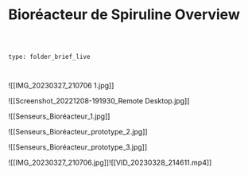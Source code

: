 # Bioréacteur de Spiruline Overview

 

```ccard

type: folder_brief_live

```

 ![[IMG_20230327_210706 1.jpg]]

![[Screenshot_20221208-191930_Remote Desktop.jpg]]



![[Senseurs_Bioréacteur_1.jpg]]



![[Senseurs_Bioréacteur_prototype_2.jpg]]



![[Senseurs_Bioréacteur_prototype_3.jpg]]

![[IMG_20230327_210706.jpg]]![[VID_20230328_214611.mp4]]